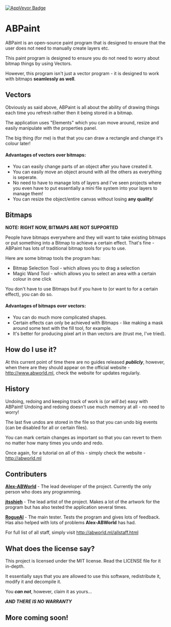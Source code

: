 [<img src="https://ci.appveyor.com/api/projects/status/7prcw4k29bkg1cp6?svg=true" style="border: 0;" alt="AppVeyor Badge">](https://ci.appveyor.com/project/Alex-TIMEHACK/abpaint)

# ABPaint
ABPaint is an open-source paint program that is designed to ensure that the user does not need to manually create layers etc.

This paint program is designed to ensure you do not need to worry about bitmap things by using Vectors.

However, this program isn't just a vector program - it is designed to work with bitmaps **seamlessly as well**.

## Vectors

Obviously as said above, ABPaint is all about the ability of drawing things each time you refresh rather then it being stored in a bitmap.

The application uses "Elements" which you can move around, resize and easily manipulate with the properties panel.

The big thing (for me) is that that you can draw a rectangle and change it's colour later!

#### Advantages of vectors over bitmaps:

- You can easily change parts of an object after you have created it.
- You can easily move an object around with all the others as everything is seperate.
- No need to have to manage lots of layers and I've seen projects where you even have to put essentially a mini file system into your layers to manage them!
- You can resize the object/entire canvas without losing **any quality**!

## Bitmaps

**NOTE: RIGHT NOW, BITMAPS ARE NOT SUPPORTED**

People have bitmaps everywhere and they will want to take existing bitmaps or put something into a Bitmap to achieve a certain effect. That's fine - ABPaint has lots of traditional bitmap tools for you to use.

Here are some bitmap tools the program has:
- Bitmap Selection Tool - which allows you to drag a selection
- Magic Wand Tool - which allows you to select an area with a certain colour in one click

You don't have to use Bitmaps but if you have to (or want to for a certain effect), you can do so.

#### Advantages of bitmaps over vectors:

- You can do much more complicated shapes.
- Certain effects can only be achieved with Bitmaps - like making a mask around some text with the fill tool, for example.
- It's better for producing pixel art in than vectors are (trust me, I've tried).

## How do I use it?

At this current point of time there are no guides released ***publicly***, however, when there are they should appear on the official website - http://www.abworld.ml, check the website for updates regularly.

## History

Undoing, redoing and keeping track of work is (*or will be*) easy with ABPaint! Undoing and redoing doesn't use much memory at all - no need to worry!

The last five undos are stored in the file so that you can undo big events (can be disabled for all or certain files).

You can mark certain changes as important so that you can revert to them no matter how many times you undo and redo.

Once again, for a tutorial on all of this - simply check the website - http://abworld.ml
## Contributers

[**Alex-ABWorld**](https://www.github.com/Alex-TIMEHACK) - The lead developer of the project. Currently the only person who does any programming.

[**jtsshieh**](https://www.github.com/jtsshieh) - The lead artist of the project. Makes a lot of the artwork for the program but has also tested the application several times.

[**RogueAI**](https://www.github.com/RogueAI42) - The main tester. Tests the program and gives lots of feedback. Has also helped with lots of problems **Alex-ABWorld** has had.

For full list of all staff, simply visit http://abworld.ml/allstaff.html


## What does the license say?

This project is licensed under the MIT license. Read the LICENSE file for it in-depth. 

It essentially says that you are allowed to use this software, redistribute it, modify it and decompile it.

You ***can not***, however, claim it as yours...

***AND THERE IS NO WARRANTY***

## More coming soon!
